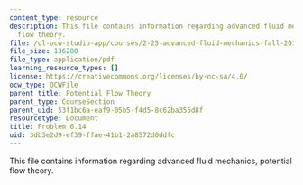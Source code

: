 ```yaml
---
content_type: resource
description: This file contains information regarding advanced fluid mechanics, potential
  flow theory.
file: /ol-ocw-studio-app/courses/2-25-advanced-fluid-mechanics-fall-2013/3db3e2d9ef39ffae41b12a8572d0ddfc_MIT2_25F13_Problem6.14.pdf
file_size: 136280
file_type: application/pdf
learning_resource_types: []
license: https://creativecommons.org/licenses/by-nc-sa/4.0/
ocw_type: OCWFile
parent_title: Potential Flow Theory
parent_type: CourseSection
parent_uid: 53f1bc6a-eaf9-05b5-f4d5-8c62ba355d8f
resourcetype: Document
title: Problem 6.14
uid: 3db3e2d9-ef39-ffae-41b1-2a8572d0ddfc
---
```

This file contains information regarding advanced fluid mechanics, potential flow theory.